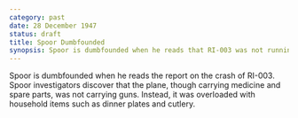 ```yaml
---
category: past
date: 28 December 1947
status: draft
title: Spoor Dumbfounded
synopsis: Spoor is dumbfounded when he reads that RI-003 was not running guns, but household items such as dinner plates and cutlery.
---
```


Spoor is dumbfounded when he reads the report on
the crash of RI-003. Spoor investigators discover that the plane, though
carrying medicine and spare parts, was not carrying guns. Instead, it
was overloaded with household items such as dinner plates and cutlery.
